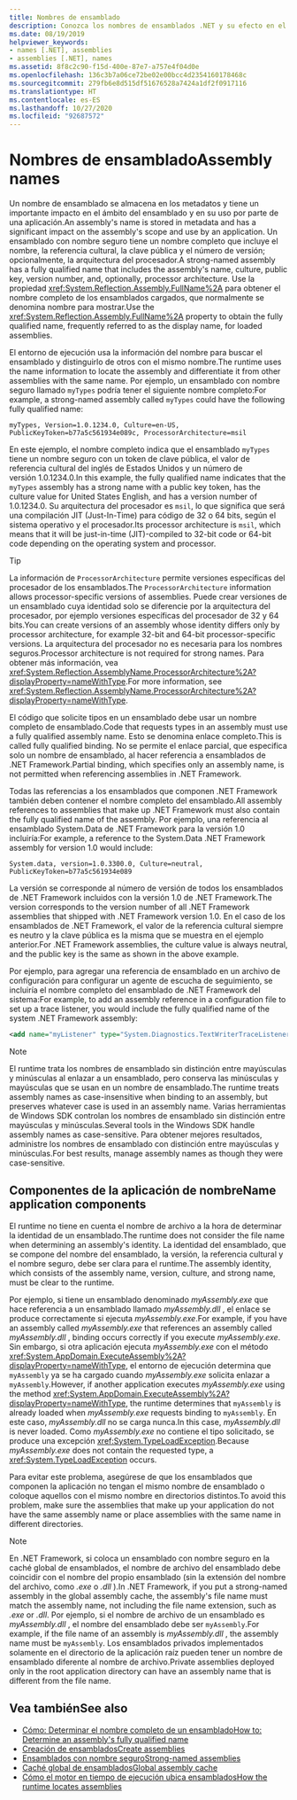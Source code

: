 ```yaml
---
title: Nombres de ensamblado
description: Conozca los nombres de ensamblados .NET y su efecto en el ámbito del ensamblado y el uso por una aplicación, y aprenda también sobre la propiedad FullName.
ms.date: 08/19/2019
helpviewer_keywords:
- names [.NET], assemblies
- assemblies [.NET], names
ms.assetid: 8f8c2c90-f15d-400e-87e7-a757e4f04d0e
ms.openlocfilehash: 136c3b7a06ce72be02e00bcc4d2354160178468c
ms.sourcegitcommit: 279fb6e8d515df51676528a7424a1df2f0917116
ms.translationtype: HT
ms.contentlocale: es-ES
ms.lasthandoff: 10/27/2020
ms.locfileid: "92687572"
---
```

# <a name="assembly-names"></a><span data-ttu-id="506bc-103">Nombres de ensamblado</span><span class="sxs-lookup"><span data-stu-id="506bc-103">Assembly names</span></span>

<span data-ttu-id="506bc-104">Un nombre de ensamblado se almacena en los metadatos y tiene un importante impacto en el ámbito del ensamblado y en su uso por parte de una aplicación.</span><span class="sxs-lookup"><span data-stu-id="506bc-104">An assembly's name is stored in metadata and has a significant impact on the assembly's scope and use by an application.</span></span> <span data-ttu-id="506bc-105">Un ensamblado con nombre seguro tiene un nombre completo que incluye el nombre, la referencia cultural, la clave pública y el número de versión; opcionalmente, la arquitectura del procesador.</span><span class="sxs-lookup"><span data-stu-id="506bc-105">A strong-named assembly has a fully qualified name that includes the assembly's name, culture, public key, version number, and, optionally, processor architecture.</span></span> <span data-ttu-id="506bc-106">Use la propiedad <xref:System.Reflection.Assembly.FullName%2A> para obtener el nombre completo de los ensamblados cargados, que normalmente se denomina nombre para mostrar.</span><span class="sxs-lookup"><span data-stu-id="506bc-106">Use the <xref:System.Reflection.Assembly.FullName%2A> property to obtain the fully qualified name, frequently referred to as the display name, for loaded assemblies.</span></span>

<span data-ttu-id="506bc-107">El entorno de ejecución usa la información del nombre para buscar el ensamblado y distinguirlo de otros con el mismo nombre.</span><span class="sxs-lookup"><span data-stu-id="506bc-107">The runtime uses the name information to locate the assembly and differentiate it from other assemblies with the same name.</span></span> <span data-ttu-id="506bc-108">Por ejemplo, un ensamblado con nombre seguro llamado `myTypes` podría tener el siguiente nombre completo:</span><span class="sxs-lookup"><span data-stu-id="506bc-108">For example, a strong-named assembly called `myTypes` could have the following fully qualified name:</span></span>

```
myTypes, Version=1.0.1234.0, Culture=en-US, PublicKeyToken=b77a5c561934e089c, ProcessorArchitecture=msil
```

<span data-ttu-id="506bc-109">En este ejemplo, el nombre completo indica que el ensamblado `myTypes` tiene un nombre seguro con un token de clave pública, el valor de referencia cultural del inglés de Estados Unidos y un número de versión 1.0.1234.0.</span><span class="sxs-lookup"><span data-stu-id="506bc-109">In this example, the fully qualified name indicates that the `myTypes` assembly has a strong name with a public key token, has the culture value for United States English, and has a version number of 1.0.1234.0.</span></span> <span data-ttu-id="506bc-110">Su arquitectura del procesador es `msil`, lo que significa que será una compilación JIT (Just-In-Time) para código de 32 o 64 bits, según el sistema operativo y el procesador.</span><span class="sxs-lookup"><span data-stu-id="506bc-110">Its processor architecture is `msil`, which means that it will be just-in-time (JIT)-compiled to 32-bit code or 64-bit code depending on the operating system and processor.</span></span>

> [!TIP]
> <span data-ttu-id="506bc-111">La información de `ProcessorArchitecture` permite versiones específicas del procesador de los ensamblados.</span><span class="sxs-lookup"><span data-stu-id="506bc-111">The `ProcessorArchitecture` information allows processor-specific versions of assemblies.</span></span> <span data-ttu-id="506bc-112">Puede crear versiones de un ensamblado cuya identidad solo se diferencie por la arquitectura del procesador, por ejemplo versiones específicas del procesador de 32 y 64 bits.</span><span class="sxs-lookup"><span data-stu-id="506bc-112">You can create versions of an assembly whose identity differs only by processor architecture, for example 32-bit and 64-bit processor-specific versions.</span></span> <span data-ttu-id="506bc-113">La arquitectura del procesador no es necesaria para los nombres seguros.</span><span class="sxs-lookup"><span data-stu-id="506bc-113">Processor architecture is not required for strong names.</span></span> <span data-ttu-id="506bc-114">Para obtener más información, vea <xref:System.Reflection.AssemblyName.ProcessorArchitecture%2A?displayProperty=nameWithType>.</span><span class="sxs-lookup"><span data-stu-id="506bc-114">For more information, see <xref:System.Reflection.AssemblyName.ProcessorArchitecture%2A?displayProperty=nameWithType>.</span></span>

 <span data-ttu-id="506bc-115">El código que solicite tipos en un ensamblado debe usar un nombre completo de ensamblado.</span><span class="sxs-lookup"><span data-stu-id="506bc-115">Code that requests types in an assembly must use a fully qualified assembly name.</span></span> <span data-ttu-id="506bc-116">Esto se denomina enlace completo.</span><span class="sxs-lookup"><span data-stu-id="506bc-116">This is called fully qualified binding.</span></span> <span data-ttu-id="506bc-117">No se permite el enlace parcial, que especifica solo un nombre de ensamblado, al hacer referencia a ensamblados de .NET Framework.</span><span class="sxs-lookup"><span data-stu-id="506bc-117">Partial binding, which specifies only an assembly name, is not permitted when referencing assemblies in .NET Framework.</span></span>

 <span data-ttu-id="506bc-118">Todas las referencias a los ensamblados que componen .NET Framework también deben contener el nombre completo del ensamblado.</span><span class="sxs-lookup"><span data-stu-id="506bc-118">All assembly references to assemblies that make up .NET Framework must also contain the fully qualified name of the assembly.</span></span> <span data-ttu-id="506bc-119">Por ejemplo, una referencia al ensamblado System.Data de .NET Framework para la versión 1.0 incluiría:</span><span class="sxs-lookup"><span data-stu-id="506bc-119">For example, a reference to the System.Data .NET Framework assembly for version 1.0 would include:</span></span>

```
System.data, version=1.0.3300.0, Culture=neutral, PublicKeyToken=b77a5c561934e089
```

<span data-ttu-id="506bc-120">La versión se corresponde al número de versión de todos los ensamblados de .NET Framework incluidos con la versión 1.0 de .NET Framework.</span><span class="sxs-lookup"><span data-stu-id="506bc-120">The version corresponds to the version number of all .NET Framework assemblies that shipped with .NET Framework version 1.0.</span></span> <span data-ttu-id="506bc-121">En el caso de los ensamblados de .NET Framework, el valor de la referencia cultural siempre es neutro y la clave pública es la misma que se muestra en el ejemplo anterior.</span><span class="sxs-lookup"><span data-stu-id="506bc-121">For .NET Framework assemblies, the culture value is always neutral, and the public key is the same as shown in the above example.</span></span>

 <span data-ttu-id="506bc-122">Por ejemplo, para agregar una referencia de ensamblado en un archivo de configuración para configurar un agente de escucha de seguimiento, se incluiría el nombre completo del ensamblado de .NET Framework del sistema:</span><span class="sxs-lookup"><span data-stu-id="506bc-122">For example, to add an assembly reference in a configuration file to set up a trace listener, you would include the fully qualified name of the system .NET Framework assembly:</span></span>

```xml
<add name="myListener" type="System.Diagnostics.TextWriterTraceListener, System, Version=1.0.3300.0, Culture=neutral, PublicKeyToken=b77a5c561934e089" initializeData="c:\myListener.log" />
```

> [!NOTE]
> <span data-ttu-id="506bc-123">El runtime trata los nombres de ensamblado sin distinción entre mayúsculas y minúsculas al enlazar a un ensamblado, pero conserva las minúsculas y mayúsculas que se usan en un nombre de ensamblado.</span><span class="sxs-lookup"><span data-stu-id="506bc-123">The runtime treats assembly names as case-insensitive when binding to an assembly, but preserves whatever case is used in an assembly name.</span></span> <span data-ttu-id="506bc-124">Varias herramientas de Windows SDK controlan los nombres de ensamblado sin distinción entre mayúsculas y minúsculas.</span><span class="sxs-lookup"><span data-stu-id="506bc-124">Several tools in the Windows SDK handle assembly names as case-sensitive.</span></span> <span data-ttu-id="506bc-125">Para obtener mejores resultados, administre los nombres de ensamblado con distinción entre mayúsculas y minúsculas.</span><span class="sxs-lookup"><span data-stu-id="506bc-125">For best results, manage assembly names as though they were case-sensitive.</span></span>

## <a name="name-application-components"></a><span data-ttu-id="506bc-126">Componentes de la aplicación de nombre</span><span class="sxs-lookup"><span data-stu-id="506bc-126">Name application components</span></span>
 <span data-ttu-id="506bc-127">El runtime no tiene en cuenta el nombre de archivo a la hora de determinar la identidad de un ensamblado.</span><span class="sxs-lookup"><span data-stu-id="506bc-127">The runtime does not consider the file name when determining an assembly's identity.</span></span> <span data-ttu-id="506bc-128">La identidad del ensamblado, que se compone del nombre del ensamblado, la versión, la referencia cultural y el nombre seguro, debe ser clara para el runtime.</span><span class="sxs-lookup"><span data-stu-id="506bc-128">The assembly identity, which consists of the assembly name, version, culture, and strong name, must be clear to the runtime.</span></span>

 <span data-ttu-id="506bc-129">Por ejemplo, si tiene un ensamblado denominado *myAssembly.exe* que hace referencia a un ensamblado llamado *myAssembly.dll* , el enlace se produce correctamente si ejecuta *myAssembly.exe*.</span><span class="sxs-lookup"><span data-stu-id="506bc-129">For example, if you have an assembly called *myAssembly.exe* that references an assembly called *myAssembly.dll* , binding occurs correctly if you execute *myAssembly.exe*.</span></span> <span data-ttu-id="506bc-130">Sin embargo, si otra aplicación ejecuta *myAssembly.exe* con el método <xref:System.AppDomain.ExecuteAssembly%2A?displayProperty=nameWithType>, el entorno de ejecución determina que `myAssembly` ya se ha cargado cuando *myAssembly.exe* solicita enlazar a `myAssembly`.</span><span class="sxs-lookup"><span data-stu-id="506bc-130">However, if another application executes *myAssembly.exe* using the method <xref:System.AppDomain.ExecuteAssembly%2A?displayProperty=nameWithType>, the runtime determines that `myAssembly` is already loaded when *myAssembly.exe* requests binding to `myAssembly`.</span></span> <span data-ttu-id="506bc-131">En este caso, *myAssembly.dll* no se carga nunca.</span><span class="sxs-lookup"><span data-stu-id="506bc-131">In this case, *myAssembly.dll* is never loaded.</span></span> <span data-ttu-id="506bc-132">Como *myAssembly.exe* no contiene el tipo solicitado, se produce una excepción <xref:System.TypeLoadException>.</span><span class="sxs-lookup"><span data-stu-id="506bc-132">Because *myAssembly.exe* does not contain the requested type, a <xref:System.TypeLoadException> occurs.</span></span>

 <span data-ttu-id="506bc-133">Para evitar este problema, asegúrese de que los ensamblados que componen la aplicación no tengan el mismo nombre de ensamblado o coloque aquellos con el mismo nombre en directorios distintos.</span><span class="sxs-lookup"><span data-stu-id="506bc-133">To avoid this problem, make sure the assemblies that make up your application do not have the same assembly name or place assemblies with the same name in different directories.</span></span>

> [!NOTE]
> <span data-ttu-id="506bc-134">En .NET Framework, si coloca un ensamblado con nombre seguro en la caché global de ensamblados, el nombre de archivo del ensamblado debe coincidir con el nombre del propio ensamblado (sin la extensión del nombre del archivo, como *.exe* o *.dll* ).</span><span class="sxs-lookup"><span data-stu-id="506bc-134">In .NET Framework, if you put a strong-named assembly in the global assembly cache, the assembly's file name must match the assembly name, not including the file name extension, such as *.exe* or *.dll*.</span></span> <span data-ttu-id="506bc-135">Por ejemplo, si el nombre de archivo de un ensamblado es *myAssembly.dll* , el nombre del ensamblado debe ser `myAssembly`.</span><span class="sxs-lookup"><span data-stu-id="506bc-135">For example, if the file name of an assembly is *myAssembly.dll* , the assembly name must be `myAssembly`.</span></span> <span data-ttu-id="506bc-136">Los ensamblados privados implementados solamente en el directorio de la aplicación raíz pueden tener un nombre de ensamblado diferente al nombre de archivo.</span><span class="sxs-lookup"><span data-stu-id="506bc-136">Private assemblies deployed only in the root application directory can have an assembly name that is different from the file name.</span></span>

## <a name="see-also"></a><span data-ttu-id="506bc-137">Vea también</span><span class="sxs-lookup"><span data-stu-id="506bc-137">See also</span></span>

- [<span data-ttu-id="506bc-138">Cómo: Determinar el nombre completo de un ensamblado</span><span class="sxs-lookup"><span data-stu-id="506bc-138">How to: Determine an assembly's fully qualified name</span></span>](find-fully-qualified-name.md)
- [<span data-ttu-id="506bc-139">Creación de ensamblados</span><span class="sxs-lookup"><span data-stu-id="506bc-139">Create assemblies</span></span>](create.md)
- [<span data-ttu-id="506bc-140">Ensamblados con nombre seguro</span><span class="sxs-lookup"><span data-stu-id="506bc-140">Strong-named assemblies</span></span>](strong-named.md)
- [<span data-ttu-id="506bc-141">Caché global de ensamblados</span><span class="sxs-lookup"><span data-stu-id="506bc-141">Global assembly cache</span></span>](../../framework/app-domains/gac.md)
- [<span data-ttu-id="506bc-142">Cómo el motor en tiempo de ejecución ubica ensamblados</span><span class="sxs-lookup"><span data-stu-id="506bc-142">How the runtime locates assemblies</span></span>](../../framework/deployment/how-the-runtime-locates-assemblies.md)
